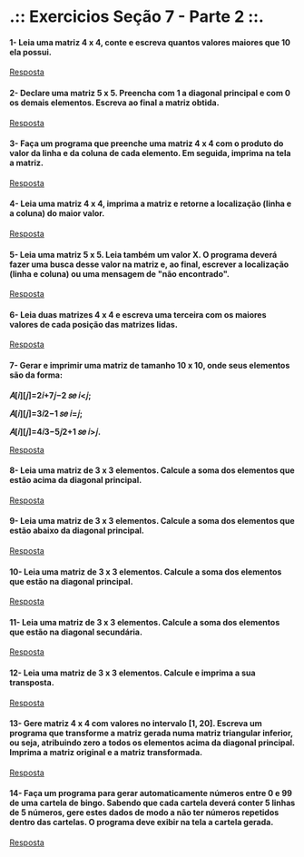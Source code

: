 # .:: Exercicios Seção 7 - Parte 2 ::.

#### 1- Leia uma matriz 4 x 4, conte e escreva quantos valores maiores que 10 ela possui.

[Resposta](./ExerciciosResolvidos/ex001.c)

#### 2- Declare uma matriz 5 x 5. Preencha com 1 a diagonal principal e com 0 os demais elementos. Escreva ao final a matriz obtida.

[Resposta](./ExerciciosResolvidos/ex002.c)

#### 3- Faça um programa que preenche uma matriz 4 x 4 com o produto do valor da linha e da coluna de cada elemento. Em seguida, imprima na tela a matriz.

[Resposta](./ExerciciosResolvidos/ex003.c)

#### 4- Leia uma matriz 4 x 4, imprima a matriz e retorne a localização (linha e a coluna) do maior valor.

[Resposta](./ExerciciosResolvidos/ex004.c)

#### 5- Leia uma matriz 5 x 5. Leia também um valor X. O programa deverá fazer uma busca desse valor na matriz e, ao final, escrever a localização (linha e coluna) ou uma mensagem de "não encontrado".

[Resposta](./ExerciciosResolvidos/ex005.c)

#### 6- Leia duas matrizes 4 x 4 e escreva uma terceira com os maiores valores de cada posição das matrizes lidas.

[Resposta](./ExerciciosResolvidos/ex006.c)

#### 7- Gerar e imprimir uma matriz de tamanho 10 x 10, onde seus elementos são da forma:
**<p>𝐴[𝑖][𝑗]=2𝑖+7𝑗−2 𝑠𝑒 𝑖<𝑗;</p>**
**<p>𝐴[𝑖][𝑗]=3𝑖2−1 𝑠𝑒 𝑖=𝑗;</p>**
**<p>𝐴[𝑖][𝑗]=4𝑖3−5𝑗2+1 𝑠𝑒 𝑖>𝑗.</p>**

[Resposta](./ExerciciosResolvidos/ex007.c)

#### 8- Leia uma matriz de 3 x 3 elementos. Calcule a soma dos elementos que estão acima da diagonal principal.

[Resposta](./ExerciciosResolvidos/ex008.c)

#### 9- Leia uma matriz de 3 x 3 elementos. Calcule a soma dos elementos que estão abaixo da diagonal principal.

[Resposta](./ExerciciosResolvidos/ex009.c)

#### 10- Leia uma matriz de 3 x 3 elementos. Calcule a soma dos elementos que estão na diagonal principal.

[Resposta](./ExerciciosResolvidos/ex010.c)

#### 11- Leia uma matriz de 3 x 3 elementos. Calcule a soma dos elementos que estão na diagonal secundária.

[Resposta](./ExerciciosResolvidos/ex011.c)

#### 12- Leia uma matriz de 3 x 3 elementos. Calcule e imprima a sua transposta.

[Resposta](./ExerciciosResolvidos/ex012.c)

#### 13- Gere matriz 4 x 4 com valores no intervalo [1, 20]. Escreva um programa que transforme a matriz gerada numa matriz triangular inferior, ou seja, atribuindo zero a todos os elementos acima da diagonal principal. Imprima a matriz original e a matriz transformada.

[Resposta](./ExerciciosResolvidos/ex013.c)

#### 14- Faça um programa para gerar automaticamente números entre 0 e 99 de uma cartela de bingo. Sabendo que cada cartela deverá conter 5 linhas de 5 números, gere estes dados de modo a não ter números repetidos dentro das cartelas. O programa deve exibir na tela a cartela gerada.

[Resposta](./ExerciciosResolvidos/ex014.c)

